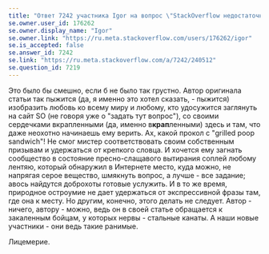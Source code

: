 ```yaml
---
title: "Ответ 7242 участника Igor на вопрос \"StackOverflow недостаточно дружелюбен...\""
se.owner.user_id: 176262
se.owner.display_name: "Igor"
se.owner.link: "https://ru.meta.stackoverflow.com/users/176262/igor"
se.is_accepted: false
se.answer_id: 7242
se.link: "https://ru.meta.stackoverflow.com/a/7242/240512"
se.question_id: 7219
---
```


Это было бы смешно, если б не было так грустно. Автор оригинала статьи так пыжится (да, я именно это хотел сказать, - пыжится) изобразить любовь ко всему миру и любому, кто удосужится заглянуть на сайт SO (не говоря уже о "задать тут вопрос"), со своими сердечками вкрапленными (да, именно в**крап**ленными) здесь и там, что даже неохотно начинаешь ему верить. Ах, какой прокол с "grilled poop sandwich"!  Не смог мистер соответствовать своим собственным призывам и удержаться от крепкого словца. И хочется ему загнать сообщество в состояние пресно-слащавого вытирания соплей любому лентяю, который обнаружил в Интернете место, куда можно, не напрягая серое вещество, шмякнуть вопрос, а лучше - все задание; авось найдутся доброхоты готовые услужить. И в то же время, природное остроумие не дает удержаться от экспрессивной фразы там, где она к месту. Но другим, конечно, этого делать не следует. Автор - ничего, автору - можно, ведь он в своей статье обращается к закаленным бойцам, у которых нервы - стальные канаты. А наши новые участники - они ведь такие ранимые. 

Лицемерие.
